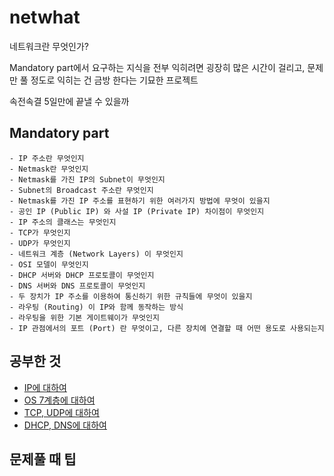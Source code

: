 # netwhat
네트워크란 무엇인가?

Mandatory part에서 요구하는 지식을 전부 익히려면 굉장히 많은 시간이 걸리고, 문제만 풀 정도로 익히는 건 금방 한다는 기묘한 프로젝트

속전속결 5일만에 끝낼 수 있을까

## Mandatory part
    - IP 주소란 무엇인지
    - Netmask란 무엇인지
    - Netmask를 가진 IP의 Subnet이 무엇인지
    - Subnet의 Broadcast 주소란 무엇인지
    - Netmask를 가진 IP 주소를 표현하기 위한 여러가지 방법에 무엇이 있을지
    - 공인 IP (Public IP) 와 사설 IP (Private IP) 차이점이 무엇인지
    - IP 주소의 클래스는 무엇인지
    - TCP가 무엇인지
    - UDP가 무엇인지
    - 네트워크 계층 (Network Layers) 이 무엇인지
    - OSI 모델이 무엇인지
    - DHCP 서버와 DHCP 프로토콜이 무엇인지
    - DNS 서버와 DNS 프로토콜이 무엇인지
    - 두 장치가 IP 주소를 이용하여 통신하기 위한 규칙들에 무엇이 있을지
    - 라우팅 (Routing) 이 IP와 함께 동작하는 방식
    - 라우팅을 위한 기본 게이트웨이가 무엇인지
    - IP 관점에서의 포트 (Port) 란 무엇이고, 다른 장치에 연결할 때 어떤 용도로 사용되는지

## 공부한 것
- [IP에 대하여](1_IP.md)
- [OS 7계층에 대하여](2_OSI7.md)
- [TCP, UDP에 대하여](3_TCPUDP.md)
- [DHCP, DNS에 대하여](4_DHCP_DNS.md)

## 문제풀 때 팁
